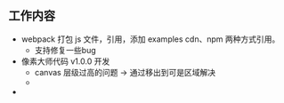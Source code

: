 ## 工作内容
- webpack 打包 js 文件，引用，添加 examples cdn、npm 两种方式引用。
  - 支持修复一些bug
- 像素大师代码 v1.0.0 开发
  - canvas 层级过高的问题 -> 通过移出到可是区域解决
  -
-